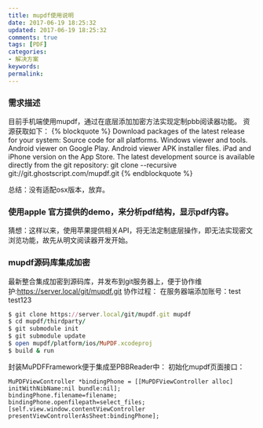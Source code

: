 ```yaml
---
title: mupdf使用说明
date: 2017-06-19 18:25:32
updated: 2017-06-19 18:25:32
comments: true
tags: [PDF]
categories: 
- 解决方案
keywords: 
permalink: 
---
```


### 需求描述
目前手机端使用mupdf，通过在底层添加加密方法实现定制pbb阅读器功能。
资源获取如下：
{% blockquote     %}
Download packages of the latest release for your system:
Source code for all platforms.
Windows viewer and tools.
Android viewer on Google Play.
Android viewer APK installer files.
iPad and iPhone version on the App Store.
The latest development source is available directly from the git repository:
git clone --recursive git://git.ghostscript.com/mupdf.git
{% endblockquote %}

总结：没有适配osx版本，放弃。

### 使用apple 官方提供的demo，来分析pdf结构，显示pdf内容。
猜想：这样以来，使用苹果提供相关API，将无法定制底层操作，即无法实现密文浏览功能，故先从明文阅读器开发开始。


### mupdf源码库集成加密
最新整合集成加密到源码库，并发布到git服务器上，便于协作维护:https://server.local/git/mupdf.git
协作过程：
在服务器端添加账号：test  test123
```ruby
$ git clone https://server.local/git/mupdf.git mupdf
$ cd mupdf/thirdparty/
$ git submodule init
$ git submodule update
$ open mupdf/platform/ios/MuPDF.xcodeproj
$ build & run
```
封装MuPDFFramework便于集成至PBBReader中：
初始化mupdf页面接口：
```objc
MuPDFViewController *bindingPhone = [[MuPDFViewController alloc] initWithNibName:nil bundle:nil];
bindingPhone.filename=filename;
bindingPhone.openfilepath=select_files;
[self.view.window.contentViewController presentViewControllerAsSheet:bindingPhone];
```
